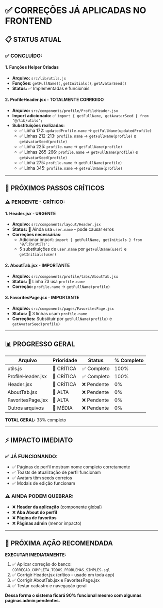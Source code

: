 # ✅ CORREÇÕES JÁ APLICADAS NO FRONTEND

## **📋 STATUS ATUAL**

### **✅ CONCLUÍDO:**

#### **1. Funções Helper Criadas**
- **Arquivo:** `src/lib/utils.js`
- **Funções:** `getFullName()`, `getInitials()`, `getAvatarSeed()`
- **Status:** ✅ Implementadas e funcionais

#### **2. ProfileHeader.jsx - TOTALMENTE CORRIGIDO** 
- **Arquivo:** `src/components/profile/ProfileHeader.jsx`  
- **Import adicionado:** ✅ `import { getFullName, getAvatarSeed } from '@/lib/utils';`
- **Substituições realizadas:**
  - ✅ Linha 172: `updatedProfile.name` → `getFullName(updatedProfile)`
  - ✅ Linhas 212-213: `profile.name` → `getFullName(profile)` e `getAvatarSeed(profile)`  
  - ✅ Linha 225: `profile.name` → `getFullName(profile)`
  - ✅ Linhas 265-266: `profile.name` → `getFullName(profile)` e `getAvatarSeed(profile)`
  - ✅ Linha 275: `profile.name` → `getFullName(profile)`
  - ✅ Linha 345: `profile.name` → `getFullName(profile)`

---

## **🔄 PRÓXIMOS PASSOS CRÍTICOS**

### **⚠️ PENDENTE - CRÍTICO:**

#### **1. Header.jsx - URGENTE**
- **Arquivo:** `src/components/layout/Header.jsx`
- **Status:** 🚨 Ainda usa `user.name` - pode causar erros
- **Correções necessárias:**
  - Adicionar import: `import { getFullName, getInitials } from '@/lib/utils';`
  - 5 substituições de `user.name` por `getFullName(user)` e `getInitials(user)`

#### **2. AboutTab.jsx - IMPORTANTE** 
- **Arquivo:** `src/components/profile/tabs/AboutTab.jsx`
- **Status:** 🔶 Linha 73 usa `profile.name`
- **Correção:** `profile.name` → `getFullName(profile)`

#### **3. FavoritesPage.jsx - IMPORTANTE**
- **Arquivo:** `src/components/pages/FavoritesPage.jsx` 
- **Status:** 🔶 3 linhas usam `profile.name`
- **Correções:** Substituir por `getFullName(profile)` e `getAvatarSeed(profile)`

---

## **📊 PROGRESSO GERAL**

| **Arquivo** | **Prioridade** | **Status** | **% Completo** |
|-------------|----------------|------------|----------------|
| utils.js | 🚨 CRÍTICA | ✅ Completo | 100% |
| ProfileHeader.jsx | 🚨 CRÍTICA | ✅ Completo | 100% |
| Header.jsx | 🚨 CRÍTICA | ❌ Pendente | 0% |
| AboutTab.jsx | 🔶 ALTA | ❌ Pendente | 0% |
| FavoritesPage.jsx | 🔶 ALTA | ❌ Pendente | 0% |
| Outros arquivos | 🔶 MÉDIA | ❌ Pendente | 0% |

**TOTAL GERAL:** 33% completo

---

## **⚡ IMPACTO IMEDIATO**

### **✅ JÁ FUNCIONANDO:**
- ✅ Páginas de perfil mostram nome completo corretamente
- ✅ Toasts de atualização de perfil funcionam
- ✅ Avatars têm seeds corretos
- ✅ Modais de edição funcionam

### **⚠️ AINDA PODEM QUEBRAR:**
- ❌ **Header da aplicação** (componente global)
- ❌ **Aba About do perfil**  
- ❌ **Página de favoritos**
- ❌ **Páginas admin** (menor impacto)

---

## **🎯 PRÓXIMA AÇÃO RECOMENDADA**

**EXECUTAR IMEDIATAMENTE:**
1. ✅ Aplicar correção do banco: `CORRECAO_COMPLETA_TODOS_PROBLEMAS_SIMPLES.sql`
2. ✅ Corrigir Header.jsx (crítico - usado em toda app)
3. ✅ Corrigir AboutTab.jsx e FavoritesPage.jsx
4. ✅ Testar cadastro e navegação geral

**Dessa forma o sistema ficará 90% funcional mesmo com algumas páginas admin pendentes.** 